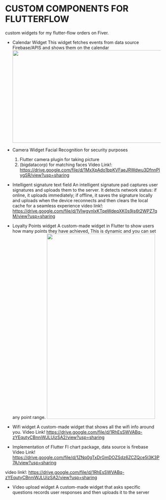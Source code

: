 # CUSTOM COMPONENTS FOR FLUTTERFLOW

custom widgets for my flutter-flow orders on Fiver.

- Calendar Widget
  This widget fetches events from data source Firebase/APIS and shows them on the calendar
  <img src="https://github.com/tanzeelRehman/small_widgets_project/blob/main/calender.jpg" width="500" height="300">

- Camera Widget
  Facial Recognition for security purposes
  1. Flutter camera plugin for taking picture
  2. (bigdatacorp) for matching faces
  Video Link!: https://drive.google.com/file/d/1MxXpAdo1bpKVFaeJRWdwu3DfnnPlygSR/view?usp=sharing
     
- Intelligent signature text field
  An intelligent signature pad captures user signatures and uploads them to the server. It detects network status: if online, it uploads immediately; if offline, it saves the signature locally and uploads when 
  the device reconnects and then clears the local cache for a seamless experience
  video link!: https://drive.google.com/file/d/1VlwgynlxKTqeWdeqXK0s9js6t2WPZ7qM/view?usp=sharing

- Loyalty Points widget
  A custom-made widget in Flutter to show users how many points they have achieved, This is dynamic and you can set any point range.
  <img src="https://github.com/tanzeelRehman/small_widgets_project/blob/main/loyality_points.png" width="350" height="600">

- Wifi widget
  A custom-made widget that shows all the wifi info around you.
  Video Link! https://drive.google.com/file/d/1RhEsSWVABq-zYEqutyCBnniWJLUizSA2/view?usp=sharing

- Implementation of Flutter Fl chart package, data source is firebase
  Video Link! https://drive.google.com/file/d/1ZNq0gTxDrGmDOZSdz6ZCZQce5l3K3P7A/view?usp=sharing

video link!: https://drive.google.com/file/d/1RhEsSWVABq-zYEqutyCBnniWJLUizSA2/view?usp=sharing

- Video upload widget
  A custom-made widget that asks specific questions records user responses and then uploads it to the server

